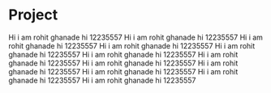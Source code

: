 # Project
Hi i am rohit ghanade
hi     12235557
Hi i am rohit ghanade
hi     12235557
Hi i am rohit ghanade
hi     12235557
Hi i am rohit ghanade
hi     12235557
Hi i am rohit ghanade
hi     12235557
Hi i am rohit ghanade
hi     12235557
Hi i am rohit ghanade
hi     12235557
Hi i am rohit ghanade
hi     12235557
Hi i am rohit ghanade
hi     12235557
Hi i am rohit ghanade
hi     12235557
Hi i am rohit ghanade
hi     12235557
Hi i am rohit ghanade
hi     12235557

